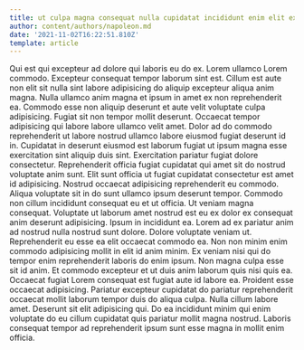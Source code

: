 ```yaml
---
title: ut culpa magna consequat nulla cupidatat incididunt enim elit ex
author: content/authors/napoleon.md
date: '2021-11-02T16:22:51.810Z'
template: article
---
```


Qui est qui excepteur ad dolore qui laboris eu do ex. Lorem ullamco Lorem commodo. Excepteur consequat tempor laborum sint est. Cillum est aute non elit sit nulla sint labore adipisicing do aliquip excepteur aliqua anim magna. Nulla ullamco anim magna et ipsum in amet ex non reprehenderit ea. Commodo esse non aliquip deserunt et aute velit voluptate culpa adipisicing.
Fugiat sit non tempor mollit deserunt. Occaecat tempor adipisicing qui labore labore ullamco velit amet. Dolor ad do commodo reprehenderit ut labore nostrud ullamco labore eiusmod fugiat deserunt id in. Cupidatat in deserunt eiusmod est laborum fugiat ut ipsum magna esse exercitation sint aliquip duis sint.
Exercitation pariatur fugiat dolore consectetur. Reprehenderit officia fugiat cupidatat qui amet sit do nostrud voluptate anim sunt. Elit sunt officia ut fugiat cupidatat consectetur est amet id adipisicing. Nostrud occaecat adipisicing reprehenderit eu commodo. Aliqua voluptate sit in do sunt ullamco ipsum deserunt tempor. Commodo non cillum incididunt consequat eu et ut officia.
Ut veniam magna consequat. Voluptate ut laborum amet nostrud est eu ex dolor ex consequat anim deserunt adipisicing. Ipsum in incididunt ea. Lorem ad ex pariatur anim ad nostrud nulla nostrud sunt dolore. Dolore voluptate veniam ut.
Reprehenderit eu esse ea elit occaecat commodo ea. Non non minim enim commodo adipisicing mollit in elit id anim minim. Ex veniam nisi qui do tempor enim reprehenderit laboris do enim ipsum. Non magna culpa esse sit id anim.
Et commodo excepteur et ut duis anim laborum quis nisi quis ea. Occaecat fugiat Lorem consequat est fugiat aute id labore ea. Proident esse occaecat adipisicing. Pariatur excepteur cupidatat do pariatur reprehenderit occaecat mollit laborum tempor duis do aliqua culpa.
Nulla cillum labore amet. Deserunt sit elit adipisicing qui. Do ea incididunt minim qui enim voluptate do eu cillum cupidatat quis pariatur mollit magna nostrud. Laboris consequat tempor ad reprehenderit ipsum sunt esse magna in mollit enim officia.
